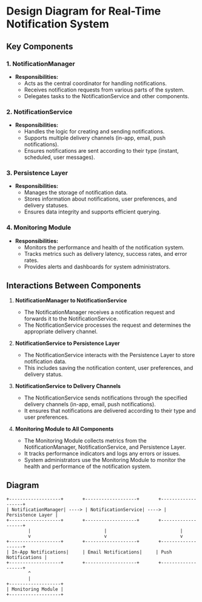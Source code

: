 # Design Diagram for Real-Time Notification System

## Key Components

### 1. NotificationManager
- **Responsibilities:**
  - Acts as the central coordinator for handling notifications.
  - Receives notification requests from various parts of the system.
  - Delegates tasks to the NotificationService and other components.

### 2. NotificationService
- **Responsibilities:**
  - Handles the logic for creating and sending notifications.
  - Supports multiple delivery channels (in-app, email, push notifications).
  - Ensures notifications are sent according to their type (instant, scheduled, user messages).

### 3. Persistence Layer
- **Responsibilities:**
  - Manages the storage of notification data.
  - Stores information about notifications, user preferences, and delivery statuses.
  - Ensures data integrity and supports efficient querying.

### 4. Monitoring Module
- **Responsibilities:**
  - Monitors the performance and health of the notification system.
  - Tracks metrics such as delivery latency, success rates, and error rates.
  - Provides alerts and dashboards for system administrators.

## Interactions Between Components

1. **NotificationManager to NotificationService**
   - The NotificationManager receives a notification request and forwards it to the NotificationService.
   - The NotificationService processes the request and determines the appropriate delivery channel.

2. **NotificationService to Persistence Layer**
   - The NotificationService interacts with the Persistence Layer to store notification data.
   - This includes saving the notification content, user preferences, and delivery status.

3. **NotificationService to Delivery Channels**
   - The NotificationService sends notifications through the specified delivery channels (in-app, email, push notifications).
   - It ensures that notifications are delivered according to their type and user preferences.

4. **Monitoring Module to All Components**
   - The Monitoring Module collects metrics from the NotificationManager, NotificationService, and Persistence Layer.
   - It tracks performance indicators and logs any errors or issues.
   - System administrators use the Monitoring Module to monitor the health and performance of the notification system.

## Diagram

```plaintext
+-------------------+       +-------------------+       +-------------------+
| NotificationManager| ----> | NotificationService| ----> | Persistence Layer |
+-------------------+       +-------------------+       +-------------------+
        |                           |                           |
        v                           v                           v
+-------------------+       +-------------------+       +-------------------+
| In-App Notifications|     | Email Notifications|     | Push Notifications |
+-------------------+       +-------------------+       +-------------------+
        ^
        |
+-------------------+
| Monitoring Module |
+-------------------+